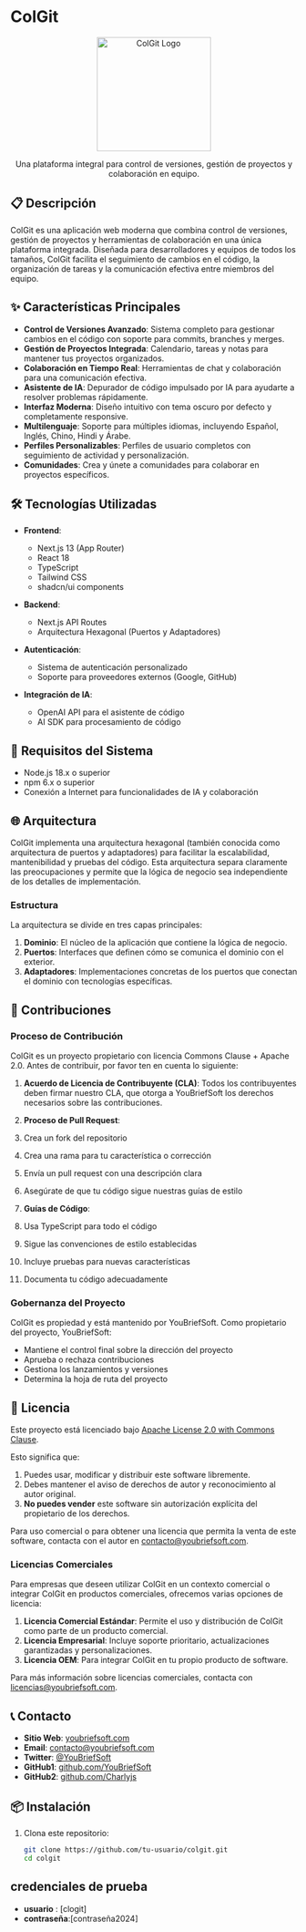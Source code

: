 # ColGit

<p align="center">
  <img src="public/logo.svg" alt="ColGit Logo" width="200" height="200" />
</p>

<p align="center">
  Una plataforma integral para control de versiones, gestión de proyectos y colaboración en equipo.
</p>

## 📋 Descripción

ColGit es una aplicación web moderna que combina control de versiones, gestión de proyectos y herramientas de colaboración en una única plataforma integrada. Diseñada para desarrolladores y equipos de todos los tamaños, ColGit facilita el seguimiento de cambios en el código, la organización de tareas y la comunicación efectiva entre miembros del equipo.

## ✨ Características Principales

- **Control de Versiones Avanzado**: Sistema completo para gestionar cambios en el código con soporte para commits, branches y merges.
- **Gestión de Proyectos Integrada**: Calendario, tareas y notas para mantener tus proyectos organizados.
- **Colaboración en Tiempo Real**: Herramientas de chat y colaboración para una comunicación efectiva.
- **Asistente de IA**: Depurador de código impulsado por IA para ayudarte a resolver problemas rápidamente.
- **Interfaz Moderna**: Diseño intuitivo con tema oscuro por defecto y completamente responsive.
- **Multilenguaje**: Soporte para múltiples idiomas, incluyendo Español, Inglés, Chino, Hindi y Árabe.
- **Perfiles Personalizables**: Perfiles de usuario completos con seguimiento de actividad y personalización.
- **Comunidades**: Crea y únete a comunidades para colaborar en proyectos específicos.

## 🛠️ Tecnologías Utilizadas

- **Frontend**:
  - Next.js 13 (App Router)
  - React 18
  - TypeScript
  - Tailwind CSS
  - shadcn/ui components

- **Backend**:
  - Next.js API Routes
  - Arquitectura Hexagonal (Puertos y Adaptadores)

- **Autenticación**:
  - Sistema de autenticación personalizado
  - Soporte para proveedores externos (Google, GitHub)

- **Integración de IA**:
  - OpenAI API para el asistente de código
  - AI SDK para procesamiento de código

## 🔧 Requisitos del Sistema

- Node.js 18.x o superior
- npm 6.x o superior
- Conexión a Internet para funcionalidades de IA y colaboración


## 🌐 Arquitectura

ColGit implementa una arquitectura hexagonal (también conocida como arquitectura de puertos y adaptadores) para facilitar la escalabilidad, mantenibilidad y pruebas del código. Esta arquitectura separa claramente las preocupaciones y permite que la lógica de negocio sea independiente de los detalles de implementación.

### Estructura

La arquitectura se divide en tres capas principales:

1. **Dominio**: El núcleo de la aplicación que contiene la lógica de negocio.
2. **Puertos**: Interfaces que definen cómo se comunica el dominio con el exterior.
3. **Adaptadores**: Implementaciones concretas de los puertos que conectan el dominio con tecnologías específicas.


## 👥 Contribuciones

### Proceso de Contribución

ColGit es un proyecto propietario con licencia Commons Clause + Apache 2.0. Antes de contribuir, por favor ten en cuenta lo siguiente:

1. **Acuerdo de Licencia de Contribuyente (CLA)**: Todos los contribuyentes deben firmar nuestro CLA, que otorga a YouBriefSoft los derechos necesarios sobre las contribuciones.
2. **Proceso de Pull Request**:

1. Crea un fork del repositorio
2. Crea una rama para tu característica o corrección
3. Envía un pull request con una descripción clara
4. Asegúrate de que tu código sigue nuestras guías de estilo



3. **Guías de Código**:

1. Usa TypeScript para todo el código
2. Sigue las convenciones de estilo establecidas
3. Incluye pruebas para nuevas características
4. Documenta tu código adecuadamente





### Gobernanza del Proyecto

ColGit es propiedad y está mantenido por YouBriefSoft. Como propietario del proyecto, YouBriefSoft:

- Mantiene el control final sobre la dirección del proyecto
- Aprueba o rechaza contribuciones
- Gestiona los lanzamientos y versiones
- Determina la hoja de ruta del proyecto


## 📄 Licencia

Este proyecto está licenciado bajo [Apache License 2.0 with Commons Clause](https://commonsclause.com/).

Esto significa que:

1. Puedes usar, modificar y distribuir este software libremente.
2. Debes mantener el aviso de derechos de autor y reconocimiento al autor original.
3. **No puedes vender** este software sin autorización explícita del propietario de los derechos.


Para uso comercial o para obtener una licencia que permita la venta de este software, contacta con el autor en [contacto@youbriefsoft.com](mailto:contacto@youbriefsoft.com).

### Licencias Comerciales

Para empresas que deseen utilizar ColGit en un contexto comercial o integrar ColGit en productos comerciales, ofrecemos varias opciones de licencia:

1. **Licencia Comercial Estándar**: Permite el uso y distribución de ColGit como parte de un producto comercial.
2. **Licencia Empresarial**: Incluye soporte prioritario, actualizaciones garantizadas y personalizaciones.
3. **Licencia OEM**: Para integrar ColGit en tu propio producto de software.


Para más información sobre licencias comerciales, contacta con [licencias@youbriefsoft.com](mailto:licencias@youbriefsoft.com).

## 📞 Contacto

- **Sitio Web**: [youbriefsoft.com](https://youbriefsoft.com)
- **Email**: [contacto@youbriefsoft.com](mailto:contacto@youbriefsoft.com)
- **Twitter**: [@YouBriefSoft](https://twitter.com/YouBriefSoft)
- **GitHub1**: [github.com/YouBriefSoft](https://github.com/YouBriefSoft)
- **GitHub2**: [github.com/Charlyjs](https://github.com/Charly-Js)
## 📦 Instalación

1. Clona este repositorio:
   ```bash
   git clone https://github.com/tu-usuario/colgit.git
   cd colgit

## credenciales de prueba 

- **usuario** : [clogit]
- **contraseña**:[contraseña2024]

